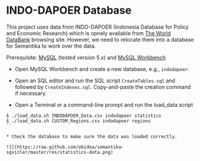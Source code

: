 INDO-DAPOER Database
====================

This project uses data from INDO-DAPOER (Indonesia Database for Policy and Economic Research) which is opnely available from 
[The World DataBank](http://databank.worldbank.org/data/views/variableselection/selectvariables.aspx?source=indo~dapoer-(indonesia-database-for-policy-and-economic-research))
browsing site. However, we need to relocate them into a database for Semantika to work over the data.

Prerequisite: [MySQL](http://www.mysql.com/) (tested version 5.x) and [MySQL Workbench](http://www.mysql.com/products/workbench/)

* Open MySQL Workbench and create a new database, e.g., `indodapoer`.

* Open an SQL editor and run the SQL script `CreateTables.sql` and followed by `CreateIndexes.sql`. Copy-and-paste the
creation command if necessary.

* Open a Terminal or a command-line prompt and run the load_data script
```
$ ./load_data.sh INDODAPOER_Data.csv indodapoer statistics
$ ./load_data.sh CUSTOM_Regions.csv indodapoer regions
``

* Check the database to make sure the data was loaded correctly.

![](https://raw.github.com/obidea/semantika-sgvizler/master/res/statistics-data.png)

